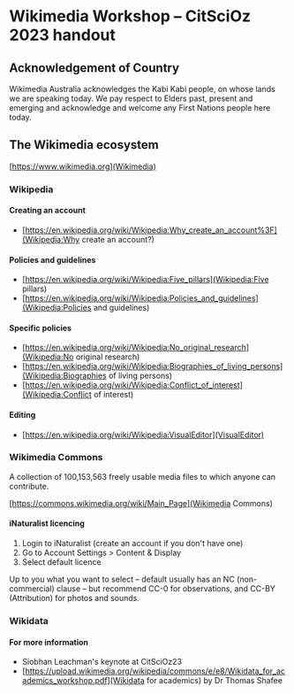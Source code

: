 # Wikimedia Workshop – CitSciOz 2023 handout

## Acknowledgement of Country
Wikimedia Australia acknowledges the Kabi Kabi people, on whose lands we are speaking today. We pay respect to  Elders past, present and emerging and acknowledge and welcome any First Nations people here today.

## The Wikimedia ecosystem
[https://www.wikimedia.org](Wikimedia)

### Wikipedia

#### Creating an account
- [https://en.wikipedia.org/wiki/Wikipedia:Why_create_an_account%3F](Wikipedia:Why create an account?)

#### Policies and guidelines
- [https://en.wikipedia.org/wiki/Wikipedia:Five_pillars](Wikipedia:Five pillars)
- [https://en.wikipedia.org/wiki/Wikipedia:Policies_and_guidelines](Wikipedia:Policies and guidelines)

#### Specific policies
- [https://en.wikipedia.org/wiki/Wikipedia:No_original_research](Wikipedia:No original research)
- [https://en.wikipedia.org/wiki/Wikipedia:Biographies_of_living_persons](Wikipedia:Biographies of living persons)
- [https://en.wikipedia.org/wiki/Wikipedia:Conflict_of_interest](Wikipedia:Conflict of interest)

#### Editing
- [https://en.wikipedia.org/wiki/Wikipedia:VisualEditor](VisualEditor)

### Wikimedia Commons
A collection of 100,153,563 freely usable media files to which anyone can contribute.

[https://commons.wikimedia.org/wiki/Main_Page](Wikimedia Commons)

#### iNaturalist licencing
1. Login to iNaturalist (create an account if you don't have one)
2. Go to Account Settings > Content & Display
3. Select default licence

Up to you what you want to select – default usually has an NC (non-commercial) clause – but recommend CC-0 for observations, and CC-BY (Attribution) for photos and sounds.

### Wikidata

#### For more information
- Siobhan Leachman's keynote at CitSciOz23
- [https://upload.wikimedia.org/wikipedia/commons/e/e8/Wikidata_for_academics_workshop.pdf](Wikidata for academics) by Dr Thomas Shafee
